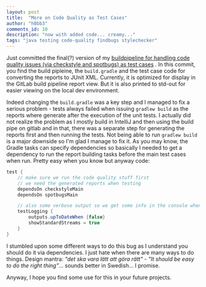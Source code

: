 ```yaml
---
layout: post
title:  "More on Code Quality as Test Cases"
author: "h0bb3"
comments_id: 10
description: "now with added code... creamy..."
tags: "java testing code-quality findbugs stylechecker"
---
```

Just committed the final(?) version of my [buildpipeline for handling code quality issues (via checkstyle and spotbugs) as test cases](https://github.com/tobias-dv-lnu/log/tree/main/code/gitlab-code-quality-as-unit-tests) . In this commit, you find the build pipleine, the `build.gradle` and the test case code for converting the reports to JUnit XML. Currently, it is optimized for display in the GitLab build pipeline report view. But it is also printed to std-out for easier viewing on the local dev environment.

Indeed changing the `build.gradle` was a key step and I managed to fix a serious problem - tests always failed when issuing `gradlew build`  as the reports where generate after the execution of the unit tests. I actually did not realize the problem as I mostly build in IntelliJ and then using the build pipe on gitlab and in that, there was a separate step for generating the reports first and then running the tests. Not being able to run `gradlew build`  is a major downside so I'm glad I manage to fix it. As you may know, the Gradle tasks can specify dependencies so basically I needed to get a dependency to run the report building tasks before the main test cases when run. Pretty easy when you know but anyway code:

```java
test {
    // make sure we run the code quality stuff first
    // we need the generated reports when testing
    dependsOn checkstyleMain
    dependsOn spotbugsMain

    // also some verbose output so we get some info in the console when we run tests
    testLogging {
        outputs.upToDateWhen {false}
        showStandardStreams = true
    }
}
```

I stumbled upon some different ways to do this bug as I understand you should do it via dependencies. I just hate when there are many ways to do things. Design mantra: *"det ska vara lätt att göra rätt"* - *"It should be easy to do the right thing"*... sounds better in Swedish... I promise.

Anyway, I hope you find some use for this in your future projects.
